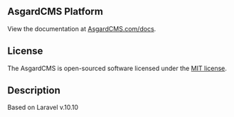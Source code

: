 ## AsgardCMS Platform

View the documentation at [AsgardCMS.com/docs](http://asgardcms.com/docs/).


## License

The AsgardCMS is open-sourced software licensed under the [MIT license](http://opensource.org/licenses/MIT).

## Description
Based on Laravel v.10.10